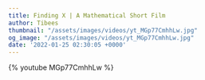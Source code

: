 ```yaml
---
title: Finding X | A Mathematical Short Film
author: Tibees
thumbnail: "/assets/images/videos/yt_MGp77CmhhLw.jpg"
og_image: "/assets/images/videos/yt_MGp77CmhhLw.jpg"
date: '2022-01-25 02:30:05 +0000'
---
```


{% youtube MGp77CmhhLw %}